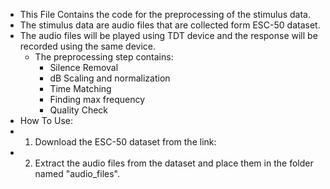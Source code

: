 * This File Contains the code for the preprocessing of the stimulus data. 
* The stimulus data are audio files that are collected form ESC-50 dataset.
* The audio files will be played using TDT device and the response will be recorded using the same device.
  * The preprocessing step contains:
    * Silence Removal
    * dB Scaling and normalization
    * Time Matching
    * Finding max frequency
    * Quality Check
* How To Use:
* 1. Download the ESC-50 dataset from the link:
* 2. Extract the audio files from the dataset and place them in the folder named "audio_files".